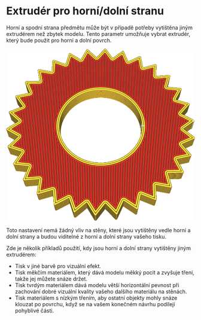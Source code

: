 Extrudér pro horní/dolní stranu
====
Horní a spodní strana předmětu může být v případě potřeby vytištěna jiným extrudérem než zbytek modelu. Tento parametr umožňuje vybrat extrudér, který bude použit pro horní a dolní povrch.

![Horní a dolní povrchu tohoto objektu jsou vytištěny červeně](../../../articles/images/top_bottom_extruder_nr.png)

Toto nastavení nemá žádný vliv na stěny, které jsou vytištěny vedle horní a dolní strany a budou viditelné z horní a dolní strany vašeho tisku.

Zde je několik příkladů použití, kdy jsou horní a dolní strany vytištěny jiným extrudérem:
* Tisk v jiné barvě pro vizuální efekt.
* Tisk měkčím materiálem, který dává modelu měkký pocit a zvyšuje tření, takže jej můžete snáze držet.
* Tisk tvrdým materiálem dává modelu větší horizontální pevnost při zachování dobré vizuální kvality vašeho dalšího materiálu na stěnách.
* Tisk materiálem s nízkým třením, aby ostatní objekty mohly snáze klouzat po povrchu, když se na vašem konečném návrhu podílejí pohyblivé části.
